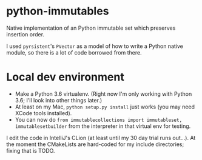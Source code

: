 # python-immutables

Native implementation of an Python immutable set which preserves insertion order.

I used `pyrsistent`'s `PVector` as a model of how to write a Python native module, so there is a lot of code borrowed from there.

# Local dev environment
* Make a Python 3.6 virtualenv. (Right now I'm only working with Python 3.6; I'll look into other things later.)
* At least on my Mac, `python setup.py install` just works (you may need XCode tools installed).
* You can now do `from immutablecollections import immutableset, immutablesetbuilder` from the interpreter in that virtual env for testing.

I edit the code in IntelliJ's CLion (at least until my 30 day trial runs out...).  At the moment the CMakeLists are hard-coded for my include directories; fixing that is TODO.
